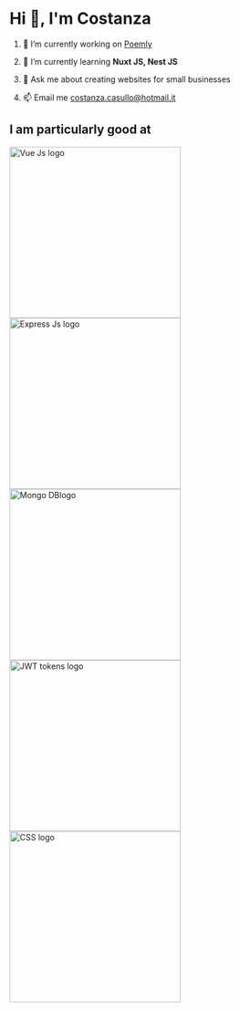 # Hi 👋, I'm Costanza

1. 🔭 I’m currently working on [Poemly](https://github.com/costikid/poemly)

2. 🌱 I’m currently learning **Nuxt JS, Nest JS**

3. 💬 Ask me about creating websites for small businesses

4. 📫 Email me costanza.casullo@hotmail.it

## I am particularly good at

<img src="https://th.bing.com/th/id/OIP.FJ-KnTJk7zCREJeQogSaIAHaDi?rs=1&pid=ImgDetMain" alt="Vue Js logo" style="width:300px;height:auto;">
<img src="https://learncybers.com/wp-content/uploads/2019/09/express-js-1.jpeg" alt="Express Js logo" style="width:300px;height:auto;">
<img src="https://www.turing.com/blog/wp-content/uploads/2022/02/Mongo-DB-Features.jpg" alt="Mongo DBlogo" style="width:300px;height:auto;">
<img src="https://th.bing.com/th/id/R.16ec7689685b9a3190d9640e10975c4d?rik=I8bUYIolw1HFXQ&riu=http%3a%2f%2fjwt.io%2fimg%2flogo-asset.svg&ehk=pCivya9W3gjn9gE%2fLLnfeMS9spuQzI111gPyqZDBctU%3d&risl=&pid=ImgRaw&r=0" alt="JWT tokens logo" style="width:300px;height:auto;">
<img src="https://res.cloudinary.com/startup-grind/image/upload/c_fill,dpr_2.0,f_auto,g_center,h_1080,q_100,w_1080/v1/gcs/platform-data-dsc/events/css-beginners-tutorial.jpg" alt="CSS logo" style="width:300px;height:auto;">
